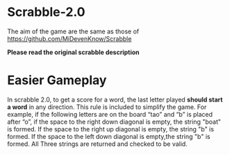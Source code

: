 # Scrabble-2.0
The aim of the game are the same as those of https://github.com/MiDevenKnow/Scrabble

**Please read the original scrabble description**

# Easier Gameplay
In scrabble 2.0, to get a score for a word, the last letter played **should start a word** in any direction. This rule is
included to simplify the game. For example, if the following letters are on the board “tao” and
“b” is placed after “o”, 
if the space to the right down diagonal is empty, the string "boat" is formed.
If the space to the right up diagonal is empty, the string "b" is formed.
If the space to the left down diagonal is empty,the string "b" is formed.
All Three strings are returned and checked to be valid.
